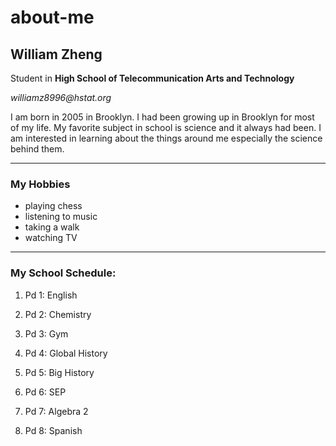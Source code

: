 # about-me

## William Zheng 

Student in **High School of Telecommunication Arts and Technology**

_williamz8996@hstat.org_

I am born in 2005 in Brooklyn. I had been growing up in Brooklyn for most of my life. My favorite subject in school is science and it always had been. I am interested in learning about the things around me especially the science behind them.


---


### My Hobbies
* playing chess
* listening to music
* taking a walk
* watching TV


---


### My School Schedule: 

1. Pd 1: English 

2. Pd 2: Chemistry 

3. Pd 3: Gym 

4. Pd 4: Global History 

5. Pd 5: Big History 

6. Pd 6: SEP 

7. Pd 7: Algebra 2

8. Pd 8: Spanish 